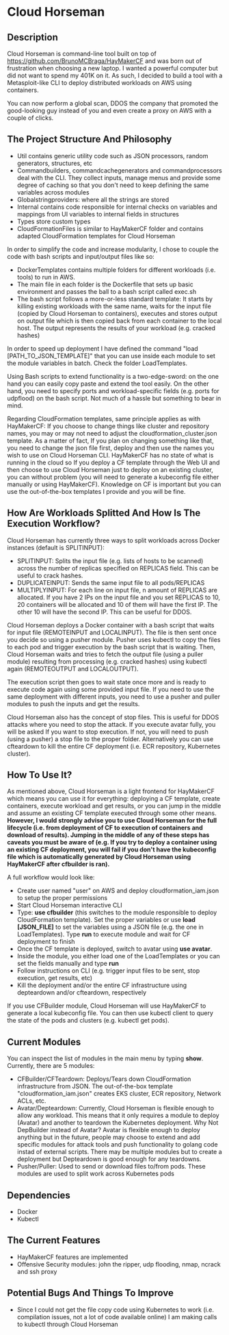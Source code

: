 # Cloud Horseman

## Description
Cloud Horseman is command-line tool built on top of https://github.com/BrunoMCBraga/HayMakerCF and was born out of frustration when choosing a new laptop. I wanted a powerful computer but did not want to spend my 401K on it. As such, I decided to build a tool with a Metasploit-like CLI to deploy distributed workloads on AWS using containers. 

You can now perform a global scan, DDOS the company that promoted the good-looking guy instead of you and even create a proxy on AWS with a couple of clicks.

## The Project Structure And Philosophy
- Util contains generic utility code such as JSON processors, random generators, structures, etc
- Commandbuilders, commandcachegenerators and commandprocessors deal with the CLI. They collect inputs, manage menus and provide some degree of caching so that you don't need to keep defining the same variables across modules
- Globalstringproviders: where all the strings are stored
- Internal contains code responsible for internal checks on variables and mappings from UI variables to internal fields in structures
- Types store custom types
- CloudFormationFiles is similar to HayMakerCF folder and contains adapted CloudFormation templates for Cloud Horseman

In order to simplify the code and increase modularity, I chose to couple the code with bash scripts and input/output files like so:
- DockerTemplates contains multiple folders for different workloads (i.e. tools) to run in AWS. 
- The main file in each folder is the Dockerfile that sets up basic environment and passes the ball to a bash script called exec.sh
- The bash script follows a more-or-less standard template: It starts by killing existing workloads with the same name, waits for the input file (copied by Cloud Horseman to containers), executes and stores output on output file which is then copied back from each container to the local host. The output represents the results of your workload (e.g. cracked hashes)

In order to speed up deployment I have defined the command "load [PATH_TO_JSON_TEMPLATE]" that you can use inside each module to set the module variables in batch. Check the folder LoadTemplates.

Using Bash scripts to extend functionality is a two-edge-sword: on the one hand you can easily copy paste and extend the tool easily. On the other hand, you need to specify ports and workload-specific fields (e.g. ports for udpflood) on the bash script. Not much of a hassle but something to bear in mind. 

Regarding CloudFormation templates, same principle applies as with HayMakerCF: If you choose to change things like cluster and repository names, you may or may not need to adjust the cloudformation_cluster.json template. As a matter of fact, If you plan on changing something like that, you need to change the json file first, deploy and then use the names you wish to use on Cloud Horseman CLI. HayMakerCF has no state of what is running in the cloud so If you deploy a CF template through the Web UI and then choose to use Cloud Horseman just to deploy on an existing cluster, you can without problem (you will need to generate a kubeconfig file either manually or using HayMakerCF). Knowledge on CF is important but you can use the out-of-the-box templates I provide and you will be fine. 

## How Are Workloads Splitted And How Is The Execution Workflow?
Cloud Horseman has currently three ways to split workloads across Docker instances (default is SPLITINPUT): 
- SPLITINPUT: Splits the input file (e.g. lists of hosts to be scanned) across the number of replicas specified on REPLICAS field. This can be useful to crack hashes.
- DUPLICATEINPUT: Sends the same input file to all pods/REPLICAS
- MULTIPLYINPUT: For each line on input file, n amount of REPLICAS are allocated. If you have 2 IPs on the input file and you set REPLICAS to 10, 20 containers will be allocated and 10 of them will have the first IP. The other 10 will have the second IP. This can be useful for DDOS. 

Cloud Horseman deploys a Docker container with a bash script that waits for input file (REMOTEINPUT and LOCALINPUT). The file is then sent once you decide so using a pusher module. Pusher uses kubectl to copy the files to each pod and trigger execution by the bash script that is waiting. Then, Cloud Horseman waits and tries to fetch the output file (using a puller module) resulting from processing (e.g. cracked hashes) using kubectl again (REMOTEOUTPUT and LOCALOUTPUT).

The execution script then goes to wait state once more and is ready to execute code again using some provided input file. If you need to use the same deployment with different inputs, you need to use a pusher and puller modules to push the inputs and get the results.

Cloud Horseman also has the concept of stop files. This is useful for DDOS attacks where you need to stop the attack. If you execute avatar fully, you will be asked If you want to stop execution. If not, you will need to push (using a pusher) a stop file to the proper folder. Alternatively you can use cfteardown to kill the entire CF deployment (i.e. ECR repository, Kubernetes cluster).


## How To Use It?
As mentioned above, Cloud Horseman is a light frontend for HayMakerCF which means you can use it for everything: deploying a CF template, create containers, execute workload and get results, or you can jump in the middle and assume an existing CF template executed through some other means. **However, I would strongly advise you to use Cloud Horseman for the full lifecycle (i.e. from deployment of CF to execution of containers and download of results). Jumping in the middle of any of these steps has caveats you must be aware of (e.g. If you try to deploy a container using an existing CF deployment, you will fail if you don't have the kubeconfig file which is automatically generated by Cloud Horseman using HayMakerCF after cfbuilder is ran).**  

A full workflow would look like:
- Create user named "user" on AWS and deploy cloudformation_iam.json to setup the proper permissions
- Start Cloud Horseman interactive CLI
- Type: **use cfbuilder** (this switches to the module responsible to deploy CloudFormation template). Set the proper variables or use **load [JSON_FILE]** to set the variables using a JSON file (e.g. the one in LoadTemplates). Type **run** to execute module and wait for CF deployment to finish
- Once the CF template is deployed, switch to avatar using **use avatar**.
- Inside the module, you either load one of the LoadTemplates or you can set the fields manually and type **run**
- Follow instructions on CLI (e.g. trigger input files to be sent, stop execution, get results, etc)
- Kill the deployment and/or the entire CF infrastructure using depteardown and/or cfteardown, respectively

If you use CFBuilder module, Cloud Horseman will use HayMakerCF to generate a local kubeconfig file. You can then use kubectl client to query the state of the pods and clusters (e.g. kubectl get pods).

## Current Modules
You can inspect the list of modules in the main menu by typing **show**. Currently, there are 5 modules:
- CFBuilder/CFTeardown: Deploys/Tears down CloudFormation infrastructure from JSON. The out-of-the-box template "cloudformation_iam.json" creates EKS cluster, ECR repository, Network ACLs, etc.
- Avatar/Depteardown: Currently, Cloud Horseman is flexible enough to allow any workload. This means that it only requires a module to deploy (Avatar) and another to teardown the Kubernetes deployment. Why Not DepBuilder instead of Avatar? Avatar is flexible enough to deploy anything but in the future, people may choose to extend and add specific modules for attack tools and push functionality to golang code instad of external scripts. There may be multiple modules but to create a deployment but Depteardown is good enough for any teardowns.
- Pusher/Puller: Used to send or download files to/from pods. These modules are used to split work across Kubernetes pods

## Dependencies
- Docker
- Kubectl

## The Current Features
- HayMakerCF features are implemented
- Offensive Security modules: john the ripper, udp flooding, nmap, ncrack and ssh proxy

## Potential Bugs And Things To Improve
- Since I could not get the file copy code using Kubernetes to work (i.e. compilation issues, not a lot of code available online) I am making calls to kubectl through Cloud Horseman